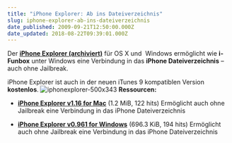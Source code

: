 ```yaml
---
title: "iPhone Explorer: Ab ins Dateiverzeichnis"
slug: iphone-explorer-ab-ins-dateiverzeichnis
date_published: 2009-09-21T12:50:00.000Z
date_updated: 2018-08-22T09:39:01.000Z
---
```


Der **[iPhone Explorer (archiviert)](http://web.archive.org/web/20090710024123/http://www.iphone-explorer.com:80/)** für OS X und  Windows ermöglicht wie **i-Funbox** unter Windows eine Verbindung in das **iPhone Dateiverzeichnis** – auch ohne Jailbreak.

iPhone Explorer ist auch in der neuen iTunes 9 kompatiblen Version **kostenlos**.
![iphonexplorer-500x343](//picdump.thafaker.de/2009/09/iphonexplorer-500x343.jpg)
**Ressourcen:**

- [**iPhone Explorer v1.16 for Mac**](http://www.iphone-explorer.com/release/iPhoneExplorer_116.zip) (1.2 MiB, 122 hits)
Ermöglicht auch ohne Jailbreak eine Verbindung in das iPhone Dateiverzeichnis

- [**iPhone Explorer v0.961 for Windows**](http://www.iphone-explorer.com/release/iPhoneExplorerWin_0961.zip) (696.3 KiB, 194 hits)
Ermöglicht auch ohne Jailbreak eine Verbindung in das iPhone Dateiverzeichnis
